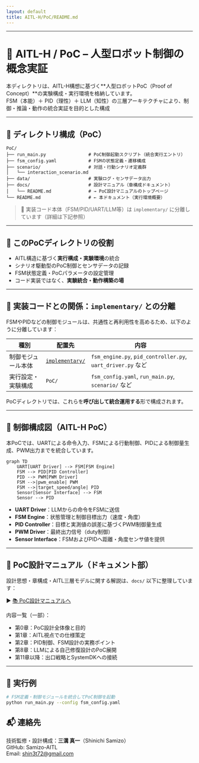 ```yaml
---
layout: default
title: AITL-H/PoC/README.md
---
```


---

# 🤖 AITL-H / PoC – 人型ロボット制御の概念実証

本ディレクトリは、AITL-H構想に基づく**人型ロボットPoC（Proof of Concept）**の実験構成・実行環境を格納しています。  
FSM（本能）＋ PID（理性）＋ LLM（知性）の三層アーキテクチャにより、制御・推論・動作の統合実証を目的とした構成

---

## 📁 ディレクトリ構成（PoC）

```
PoC/
├── run_main.py                # PoC制御起動スクリプト（統合実行エントリ）
├── fsm_config.yaml            # FSMの状態定義・遷移構成
├── scenario/                  # 対話・行動シナリオ定義群
│   └── interaction_scenario.md
├── data/                      # 実験ログ・センサデータ出力
├── docs/                      # 設計マニュアル（章構成ドキュメント）
│   └── README.md              # → PoC設計マニュアルのトップページ
└── README.md                  # ← 本ドキュメント（実行環境概要）
```

> 🚧 実装コード本体（FSM/PID/UART/LLM等）は `implementary/` に分離しています（詳細は下記参照）

---

## 🎯 このPoCディレクトリの役割

- AITL構造に基づく**実行構成・実験環境**の統合
- シナリオ駆動型のPoC制御とセンサデータの記録
- FSM状態定義・PoCパラメータの設定管理
- コード実装ではなく、**実験統合・動作構築の場**

---

## 🧩 実装コードとの関係：`implementary/` との分離

FSMやPIDなどの制御モジュールは、共通性と再利用性を高めるため、以下のように分離しています：

| 種別 | 配置先 | 内容 |
|------|--------|------|
| 制御モジュール本体 | [`implementary/`](../implementary/) | `fsm_engine.py`, `pid_controller.py`, `uart_driver.py` など |
| 実行設定・実験構成 | `PoC/` | `fsm_config.yaml`, `run_main.py`, `scenario/` など |

PoCディレクトリでは、これらを**呼び出して統合運用する**形で構成されます。

---

## 🔧 制御構成図（AITL-H PoC）

本PoCでは、UARTによる命令入力、FSMによる行動制御、PIDによる制御量生成、PWM出力までを統合しています。

```mermaid
graph TD
    UART[UART Driver] --> FSM[FSM Engine]
    FSM --> PID[PID Controller]
    PID --> PWM[PWM Driver]
    FSM -->|pwm_enable| PWM
    FSM -->|target_speed/angle| PID
    Sensor[Sensor Interface] --> FSM
    Sensor --> PID
```

- **UART Driver**：LLMからの命令をFSMに送信
- **FSM Engine**：状態管理と制御目標出力（速度・角度）
- **PID Controller**：目標と実測値の誤差に基づくPWM制御量生成
- **PWM Driver**：最終出力信号（duty制御）
- **Sensor Interface**：FSMおよびPIDへ距離・角度センサ値を提供

---

## 📘 PoC設計マニュアル（ドキュメント部）

設計思想・章構成・AITL三層モデルに関する解説は、`docs/` 以下に整理しています：

▶︎ [📚 PoC設計マニュアルへ](docs/README.md)

内容一覧（一部）：

- 第0章：PoC設計全体像と目的
- 第1章：AITL視点での仕様策定
- 第2章：PID制御、FSM設計の実務ポイント
- 第8章：LLMによる自己修復設計のPoC展開
- 第11章以降：出口戦略とSystemDKへの接続

---

## 🚀 実行例

```bash
# FSM定義・制御モジュールを統合してPoC制御を起動
python run_main.py --config fsm_config.yaml
```

## 📬 連絡先

技術監修・設計構成：**三溝 真一**（Shinichi Samizo）  
GitHub: Samizo-AITL  
Email: shin3t72@gmail.com
